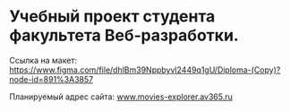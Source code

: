 # Учебный проект студента факультета Веб‑разработки.

Ссылка на макет: https://www.figma.com/file/dhlBm39Nppbyvl2449q1gU/Diploma-(Copy)?node-id=891%3A3857

Планируемый адрес сайта: www.movies-explorer.av365.ru
